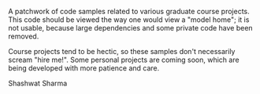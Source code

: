 A patchwork of code samples related to various graduate course projects. This code should be viewed the way one would view a "model home"; it is not usable, because large dependencies and some private code have been removed.

Course projects tend to be hectic, so these samples don't necessarily scream "hire me!". Some personal projects are coming soon, which are being developed with more patience and care.

Shashwat Sharma
